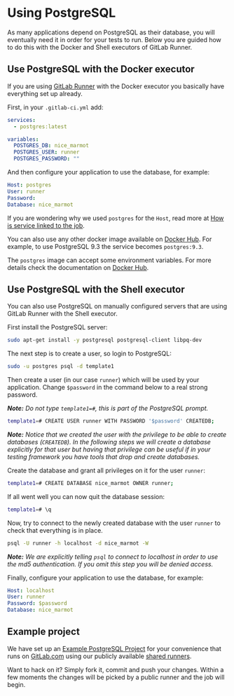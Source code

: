 # Using PostgreSQL

As many applications depend on PostgreSQL as their database, you will
eventually need it in order for your tests to run. Below you are guided how to
do this with the Docker and Shell executors of GitLab Runner.

## Use PostgreSQL with the Docker executor

If you are using [GitLab Runner](../runners/README.md) with the Docker executor
you basically have everything set up already.

First, in your `.gitlab-ci.yml` add:

```yaml
services:
  - postgres:latest

variables:
  POSTGRES_DB: nice_marmot
  POSTGRES_USER: runner
  POSTGRES_PASSWORD: ""
```

And then configure your application to use the database, for example:

```yaml
Host: postgres
User: runner
Password:
Database: nice_marmot
```

If you are wondering why we used `postgres` for the `Host`, read more at
[How is service linked to the job](../docker/using_docker_images.md#how-is-service-linked-to-the-job).

You can also use any other docker image available on [Docker Hub][hub-pg].
For example, to use PostgreSQL 9.3 the service becomes `postgres:9.3`.

The `postgres` image can accept some environment variables. For more details
check the documentation on [Docker Hub][hub-pg].

## Use PostgreSQL with the Shell executor

You can also use PostgreSQL on manually configured servers that are using
GitLab Runner with the Shell executor.

First install the PostgreSQL server:

```bash
sudo apt-get install -y postgresql postgresql-client libpq-dev
```

The next step is to create a user, so login to PostgreSQL:

```bash
sudo -u postgres psql -d template1
```

Then create a user (in our case `runner`) which will be used by your
application. Change `$password` in the command below to a real strong password.

*__Note:__ Do not type `template1=#`, this is part of the PostgreSQL prompt.*

```bash
template1=# CREATE USER runner WITH PASSWORD '$password' CREATEDB;
```

*__Note:__ Notice that we created the user with the privilege to be able to
create databases (`CREATEDB`). In the following steps we will create a database 
explicitly for that user but having that privilege can be useful if in your
testing framework you have tools that drop and create databases.*

Create the database and grant all privileges on it for the user `runner`:

```bash
template1=# CREATE DATABASE nice_marmot OWNER runner;
```

If all went well you can now quit the database session:

```bash
template1=# \q
```

Now, try to connect to the newly created database with the user `runner` to
check that everything is in place.

```bash
psql -U runner -h localhost -d nice_marmot -W
```

*__Note:__ We are explicitly telling `psql` to connect to localhost in order
to use the md5 authentication. If you omit this step you will be denied access.*

Finally, configure your application to use the database, for example:

```yaml
Host: localhost
User: runner
Password: $password
Database: nice_marmot
```

## Example project

We have set up an [Example PostgreSQL Project][postgres-example-repo] for your
convenience that runs on [GitLab.com](https://gitlab.com) using our publicly
available [shared runners](../runners/README.md).

Want to hack on it? Simply fork it, commit and push  your changes. Within a few
moments the changes will be picked by a public runner and the job will begin.

[hub-pg]: https://hub.docker.com/r/_/postgres/
[postgres-example-repo]: https://gitlab.com/gitlab-examples/postgres

